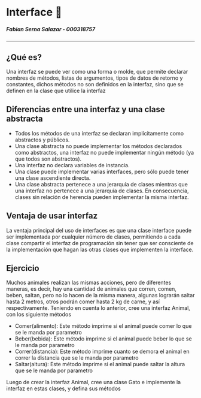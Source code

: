 # Interface 🔑
##### Fabian Serna Salazar - 000318757
---

## ¿Qué es?
Una interfaz se puede ver como una forma o molde, que permite declarar nombres de métodos, listas de argumentos, tipos de datos de retorno y constantes, dichos métodos no son definidos en la interfaz, sino que se definen en la clase que utilice la interfaz

## Diferencias entre una interfaz y una clase abstracta
 - Todos los métodos de una interfaz se declaran implícitamente como abstractos y públicos.
 - Una clase abstracta no puede implementar los métodos declarados como abstractos, una interfaz no puede implementar ningún método (ya que todos son abstractos).
 - Una interfaz no declara variables de instancia.
 - Una clase puede implementar varias interfaces, pero sólo puede tener una clase ascendiente directa.
 - Una clase abstracta pertenece a una jerarquía de clases mientras que una interfaz no pertenece a una jerarquía de clases. En consecuencia, clases sin relación de herencia pueden implementar la misma interfaz.

## Ventaja de usar interfaz
La ventaja principal del uso de interfaces es que una clase interface puede ser implementada por cualquier número de clases, permitiendo a cada clase compartir el interfaz de programación sin tener que ser consciente de la implementación que hagan las otras clases que implementen la interface.

## Ejercicio
Muchos animales realizan las mismas acciones, pero de diferentes maneras, es decir, hay una cantidad de animales que corren, comen, beben, saltan, pero no lo hacen de la misma manera, algunas lograrán saltar hasta 2 metros, otros podrán comer hasta 2 kg de carne, y así respectivamente.
Teniendo en cuenta lo anterior, cree una interfaz Animal, con los siguiente métodos
 - Comer(alimento): Este método imprime si el animal puede comer lo que se le manda por parametro
 - Beber(bebida): Este método imprime si el animal puede beber lo que se le manda por parametro
 - Correr(distancia): Este método imprime cuanto se demora el animal en correr la distancia que se le manda por parametro
 - Saltar(altura): Este método imprime si el animal puede saltar la altura que se le manda por parametro

Luego de crear la interfaz Animal, cree una clase Gato e implemente la interfaz en estas clases, y defina sus métodos
